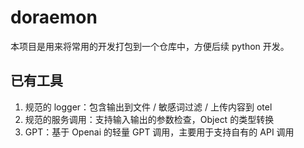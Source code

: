 # doraemon

本项目是用来将常用的开发打包到一个仓库中，方便后续 python 开发。

## 已有工具

1. 规范的 logger：包含输出到文件 / 敏感词过滤 / 上传内容到 otel
2. 规范的服务调用：支持输入输出的参数检查，Object 的类型转换
3. GPT：基于 Openai 的轻量 GPT 调用，主要用于支持自有的 API 调用
